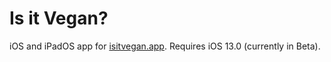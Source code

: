 # Is it Vegan?

iOS and iPadOS app for [isitvegan.app](https://www.isitvegan.app).
Requires iOS 13.0 (currently in Beta).
